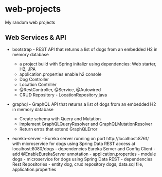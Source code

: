 # web-projects
My random web projects

## Web Services & API
- bootstrap - REST API that returns a list of dogs from an embedded H2 in memory database
     - a project build with Spring initalizr using dependencies: Web starter, H2, JPA
     - application.properties enable h2 console
     - Dog Controller
     - Location Contriller
     - @RestController, @Service, @Autowired
     - CRUD Repository - LocationRepository.java

- graphql - GraphQL API that returns a list of dogs from an embedded H2 in memory database
     - Create schema with Query and Mutation
     - implement GraphQLQueryResolver and GraphQLMutationResolver
     - Return erros that extend GraphQLError
- eureka-server - Eureka server running on port http://localhost:8761/ with microservice for dogs using Spring Data REST access at localhost:8080/dogs
      - dependencies Eureka Server and Config Client
      - add @EnableEurekaServer annotation
      - application.properties
      - module dogs - microservice for dogs using Spring Data REST
      - dependencies Rest Repositories
      - entity dog, crud repository dogs, data.sql file, application.properties




